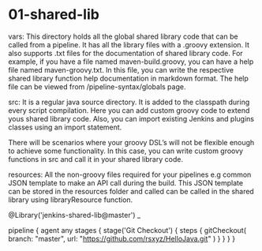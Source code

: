 # 01-shared-lib
vars: This directory holds all the global shared library code that can be called from a pipeline. It has all the library files with a .groovy extension. It also supports .txt files for the documentation of shared library code. For example, if you have a file named maven-build.groovy, you can have a help file named maven-groovy.txt. In this file, you can write the respective shared library function help documentation in markdown format.  The help file can be viewed from <your-jenkins-url>/pipeline-syntax/globals page. 

src: It is a regular java source directory. It is added to the classpath during every script compilation. Here you can add custom groovy code to extend yous shared library code. Also, you can import existing Jenkins and plugins classes using an import statement.

There will be scenarios where your groovy DSL’s will not be flexible enough to achieve some functionality. In this case, you can write custom groovy functions in src and call it in your shared library code.

resources: All the non-groovy files required for your pipelines e.g common JSON template to make an API call during the build. This JSON template can be stored in the resources folder and called can be called in the shared library using libraryResource function.


@Library('jenkins-shared-lib@master') _

pipeline {
    agent any
    stages {
        stage('Git Checkout') {
            steps {
            gitCheckout(
                branch: "master",
                url: "https://github.com/rsxyz/HelloJava.git"
            )
            }
        }
    }
}

